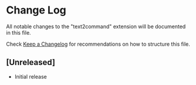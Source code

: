 # Change Log

All notable changes to the "text2command" extension will be documented in this file.

Check [Keep a Changelog](http://keepachangelog.com/) for recommendations on how to structure this file.

## [Unreleased]

- Initial release